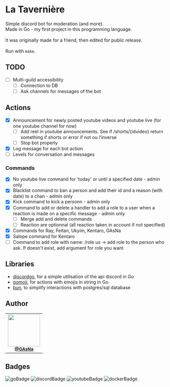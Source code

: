 # La Tavernière

Simple discord bot for moderation (and more).
<br />
Made in Go - my first project in this programming language.
<br /><br />
It was originally made for a friend, then edited for public release.
<br /><br />
Run with ```make```.

## TODO
- [ ]  Multi-guild accessibility
    - [ ]  Connection to DB
    - [ ]  Ask channels for messages of the bot

## Actions

- [x]  Announcement for newly posted youtube videos and youtube live (for one youtube channel for now)
    - [ ]  Add reel in youtube announcements. See if /shorts/{idvideo} return something if shorts or error if not ou l'inverse
    - [ ]  Stop bot properly
- [x]  Log message for each bot action
- [ ]  Levels for conversation and messages

### Commands
- [x]  No youtube live command for 'today' or until a specified date - admin only
- [x]  Blacklist command to ban a person and add their id and a reason (with date) to a chan - admin only
- [x]  Kick command to kick a personn - admin only
- [x]  Command to add or delete a handler to add a role to a user when a reaction is made on a specific message - admin only
    - [ ] Merge add and delete commands
    - [ ] Reaction are optionnal (all reaction taken in account if not specified)
- [x]  Commands for Ray, Feitan, Ukyim, Kentaro, GAsNa
- [x]  Salope command for Kentaro
- [ ]  Command to add role with name: /role us -> add role to the person who ask. If doesn't exist, add argument for role you want

## Libraries
-  [discordgo](https://github.com/bwmarrin/discordgo), for a simple utilisation of the api discord in Go
-  [gomoji](https://github.com/forPelevin/gomoji), for actions with emojis in string in Go
-  [bun](https://github.com/uptrace/bun), to simplify interactions with postgres/sql database

## Author
<table>
  <tr>
    <td align="center">
      <a href="https://github.com/GAsNA">
        <img src="https://avatars.githubusercontent.com/u/58465901?v=4" width="100px;" alt=""/>
      </a>
      <br />
      <sub>
        <a href="https://github.com/GAsNA">
          <b>@GAsNa</b>
        </a>
        <br />
      </sub>
    </td>
  </tr>
</table>

## Badges
![goBadge](https://img.shields.io/badge/Go-00ADD8?style=for-the-badge&logo=go&logoColor=white)
![discordBadge](https://img.shields.io/badge/Discord-5865F2?style=for-the-badge&logo=discord&logoColor=white)
![youtubeBadge](https://img.shields.io/badge/YouTube-FF0000?style=for-the-badge&logo=youtube&logoColor=white)
![dockerBadge](https://img.shields.io/badge/Docker-2CA5E0?style=for-the-badge&logo=docker&logoColor=white)
